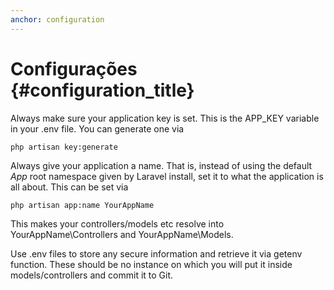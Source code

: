 ```yaml
---
anchor: configuration
---
```


# Configurações {#configuration_title}

Always make sure your application key is set. This is the APP_KEY variable in your .env file. You can generate one via 

```
php artisan key:generate
```


Always give your application a name. That is, instead of using the default _App_ root namespace given by Laravel install, set it to what the application is all about. This can be set via 

```
php artisan app:name YourAppName
```

This makes your controllers/models etc resolve into YourAppName\Controllers and YourAppName\Models.

Use .env files to store any secure information and retrieve it via getenv function. These should be no instance on which you will put it inside models/controllers and commit it to Git.